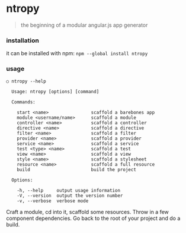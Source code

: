 # ntropy
> the beginning of a modular angular.js app generator

### installation

it can be installed with npm: `npm --global install ntropy`

### usage

```
○ ntropy --help

  Usage: ntropy [options] [command]

  Commands:

    start <name>                scaffold a barebones app
    module <username/name>      scaffold a module
    controller <name>           scaffold a controller
    directive <name>            scaffold a directive
    filter <name>               scaffold a filter
    provider <name>             scaffold a provider
    service <name>              scaffold a service
    test <type> <name>          scaffold a test
    view <name>                 scaffold a view
    style <name>                scaffold a stylesheet
    resource <name>             scaffold a full resource
    build                       build the project

  Options:

    -h, --help     output usage information
    -V, --version  output the version number
    -v, --verbose  verbose mode
```

Craft a module, cd into it, scaffold some resources. Throw in a few component dependencies. Go back to the root of your project and do a build.